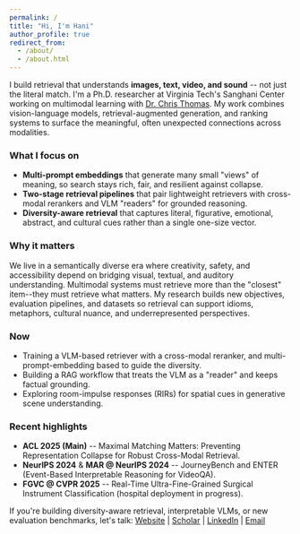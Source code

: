 ```yaml
---
permalink: /
title: "Hi, I'm Hani"
author_profile: true
redirect_from: 
  - /about/
  - /about.html
---
```

I build retrieval that understands **images, text, video, and sound** -- not just the literal match. I'm a Ph.D. researcher at Virginia Tech's Sanghani Center working on multimodal learning with [Dr. Chris Thomas](https://people.cs.vt.edu/chris/). My work combines vision-language models, retrieval-augmented generation, and ranking systems to surface the meaningful, often unexpected connections across modalities.

### What I focus on
- **Multi-prompt embeddings** that generate many small "views" of meaning, so search stays rich, fair, and resilient against collapse.  
- **Two-stage retrieval pipelines** that pair lightweight retrievers with cross-modal rerankers and VLM "readers" for grounded reasoning.  
- **Diversity-aware retrieval** that captures literal, figurative, emotional, abstract, and cultural cues rather than a single one-size vector.

### Why it matters
We live in a semantically diverse era where creativity, safety, and accessibility depend on bridging visual, textual, and auditory understanding. Multimodal systems must retrieve more than the "closest" item--they must retrieve what matters. My research builds new objectives, evaluation pipelines, and datasets so retrieval can support idioms, metaphors, cultural nuance, and underrepresented perspectives.

### Now
- Training a VLM-based retriever with a cross-modal reranker, and multi-prompt-embedding based to guide the diversity.   
- Building a RAG workflow that treats the VLM as a "reader" and keeps factual grounding.  
- Exploring room-impulse responses (RIRs) for spatial cues in generative scene understanding.

### Recent highlights
- **ACL 2025 (Main)** -- Maximal Matching Matters: Preventing Representation Collapse for Robust Cross-Modal Retrieval.  
- **NeurIPS 2024** & **MAR @ NeurIPS 2024** -- JourneyBench and ENTER (Event-Based Interpretable Reasoning for VideoQA).  
- **FGVC @ CVPR 2025** -- Real-Time Ultra-Fine-Grained Surgical Instrument Classification (hospital deployment in progress).

If you're building diversity-aware retrieval, interpretable VLMs, or new evaluation benchmarks, let's talk: 
[Website](https://hanialomari.github.io/) | [Scholar](https://scholar.google.com/citations?user=Ft_qTcwAAAAJ&hl=en) | [LinkedIn](https://www.linkedin.com/in/hanialomari/) | [Email](mailto:hani@vt.edu)
